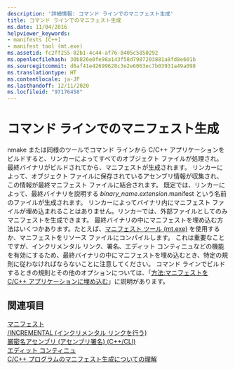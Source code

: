 ```yaml
---
description: '詳細情報: コマンド ラインでのマニフェスト生成'
title: コマンド ラインでのマニフェスト生成
ms.date: 11/04/2016
helpviewer_keywords:
- manifests [C++]
- manifest tool (mt.exe)
ms.assetid: fc2ff255-82b1-4c44-af76-8405c5850292
ms.openlocfilehash: 30b826e0fe98a143f58d7987203881a8fd8e601b
ms.sourcegitcommit: d6af41e42699628c3e2e6063ec7b03931a49a098
ms.translationtype: HT
ms.contentlocale: ja-JP
ms.lasthandoff: 12/11/2020
ms.locfileid: "97176458"
---
```

# <a name="manifest-generation-at-the-command-line"></a>コマンド ラインでのマニフェスト生成

nmake または同様のツールでコマンド ラインから C/C++ アプリケーションをビルドすると、リンカーによってすべてのオブジェクト ファイルが処理され。最終バイナリがビルドされてから、マニフェストが生成されます。 リンカーによって、オブジェクト ファイルに保存されているアセンブリ情報が収集され、この情報が最終マニフェスト ファイルに結合されます。 既定では、リンカーによって、最終バイナリを説明する *binary_name*.*extension*.manifest という名前のファイルが生成されます。 リンカーによってバイナリ内にマニフェスト ファイルが埋め込まれることはありません。リンカーでは、外部ファイルとしてのみマニフェストを生成できます。 最終バイナリの中にマニフェストを埋め込む方法はいくつかあります。たとえば、[マニフェスト ツール (mt.exe)](/windows/win32/sbscs/mt-exe) を使用するか、マニフェストをリソース ファイルにコンパイルします。 これは重要なことですが、インクリメンタル リンク、署名、エディット コンティニュなどの機能を有効にするため、最終バイナリの中にマニフェストを埋め込むとき、特定の規則に従わなければならないことに注意してください。 コマンド ラインでビルドするときの規則とその他のオプションについては、「[方法:マニフェストを C/C++ アプリケーションに埋め込む](how-to-embed-a-manifest-inside-a-c-cpp-application.md)」に説明があります。

## <a name="see-also"></a>関連項目

[マニフェスト](/windows/win32/sbscs/manifests)<br/>
[/INCREMENTAL (インクリメンタル リンクを行う)](reference/incremental-link-incrementally.md)<br/>
[厳密名アセンブリ (アセンブリ署名) (C++/CLI)](../dotnet/strong-name-assemblies-assembly-signing-cpp-cli.md)<br/>
[エディット コンティニュ](/visualstudio/debugger/edit-and-continue)<br/>
[C/C++ プログラムのマニフェスト生成についての理解](understanding-manifest-generation-for-c-cpp-programs.md)<br/>
